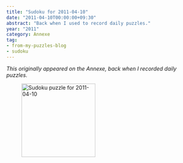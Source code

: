 ```yaml
---
title: "Sudoku for 2011-04-10"
date: "2011-04-10T00:00:00+09:30"
abstract: "Back when I used to record daily puzzles."
year: "2011"
category: Annexe
tag:
- from-my-puzzles-blog
- sudoku
---
```

<p style="font-style:italic;">This originally appeared on the Annexe, back when I recorded daily puzzles.</p>

<figure><p><img src="https://rubenerd.com/files/museum/sudoku-2011-04-10.png" alt="Sudoku puzzle for 2011-04-10" style="width:194px; height:194px; image-rendering:optimizeSpeed; image-rendering:-moz-crisp-edges; image-rendering:-o-crisp-edges; image-rendering:-webkit-optimize-contrast; image-rendering:optimize-contrast; image-rendering:crisp-edges; image-rendering:pixelated; -ms-interpolation-mode:nearest-neighbor;" /></p></figure>
